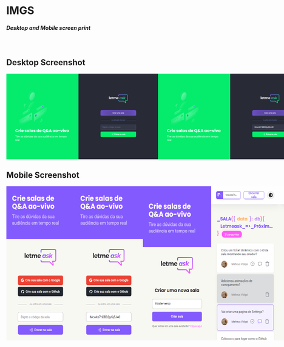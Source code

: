 # IMGS
##### Desktop and Mobile screen print

<br>

## Desktop Screenshot
<div style="display: flex; flex-direction: 'column'; align-items: 'center';">
<!-- Responsive, 1366 x 768, 50% (Laptop L - 1366px)-->
    <img width="400px" src="desktop/home.png">
    <img width="400px" src="desktop/home-enter-this-room.png">
    <img width="400px" src="desktop/createRoom.png">
    <img width="400px" src="desktop/admin-roomQA-with-questions.png">
    <img width="400px" src="desktop/admin-roomQA-without-questions.png">
    <img width="400px" src="desktop/user-roomQA-with-questions.png">
    <img width="400px" src="desktop/user-roomQA-without-questions.png">
    <img width="400px" src="desktop/modal-close-room.png">
    <img width="400px" src="desktop/modal-delete-question.png">
    <img width="400px" src="desktop/settings.png">
    <img width="400px" src="desktop/not-found-404.png">
</div>

## Mobile Screenshot
<div style="display: flex; flex-direction: 'row';">
<!-- Responsive, 320 x 720, 75% (Mobile L - 320px)-->
    <img width="180px" src="mobile/home.png">
    <img width="180px" src="mobile/home-enter-this-room.png">
    <img width="180px" src="mobile/createRoom.png">
    <img width="180px" src="mobile/admin-roomQA-with-questions.png">
    <img width="180px" src="mobile/admin-roomQA-without-questions.png">
    <img width="180px" src="mobile/user-roomQA-with-questions.png">
    <img width="180px" src="mobile/user-roomQA-without-questions.png">
    <img width="180px" src="mobile/modal-close-room.png">
    <img width="180px" src="mobile/modal-delete-question.png">
    <img width="180px" src="mobile/settings.png">
    <img width="180px" src="mobile/not-found-404.png">
</div>
<!-- IMGS
    ------------------------------------------
    home
    home-enter-this-room
    ------------------------------------------
    createRoom
    ------------------------------------------
    admin-roomQA-with-questions
    admin-roomQA-without-questions
    user-roomQA-with-questions
    user-roomQA-without-questions
    ------------------------------------------
    modal-close-room
    modal-delete-question
    ------------------------------------------
    settings
    not-found-404
    ------------------------------------------
-->